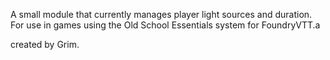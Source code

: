 A small module that currently manages player light sources and duration. For use in games using the Old School Essentials system for FoundryVTT.a

created by Grim.
